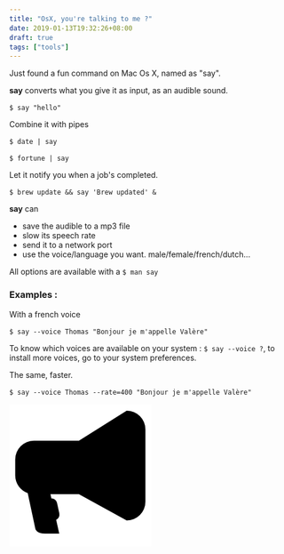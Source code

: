 ```yaml
---
title: "OsX, you're talking to me ?"
date: 2019-01-13T19:32:26+08:00
draft: true
tags: ["tools"]
---
```


Just found a fun command on Mac Os X, named as "say".

**say** converts what you give it as input, as an audible sound.

```
$ say "hello"
```

Combine it with pipes

```
$ date | say
```
```
$ fortune | say
```


Let it notify you when a job's completed.

```
$ brew update && say 'Brew updated' &
```

**say**  can 

* save the audible to a mp3 file
* slow its speech rate
* send it to a network port
* use the voice/language you want. male/female/french/dutch...

All options are available with a ```$ man say```



### Examples : 
With a french voice
```
$ say --voice Thomas "Bonjour je m'appelle Valère"
```

To know which voices are available on your system : ```$ say --voice ?```, to install more voices, go to your system preferences.


The same, faster.
```
$ say --voice Thomas --rate=400 "Bonjour je m'appelle Valère"
```

![](/content/images/2014/May/26758.png)
